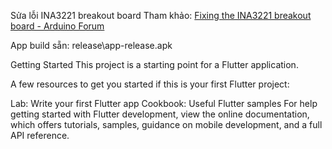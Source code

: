 Sửa lỗi INA3221 breakout board
Tham khảo: [Fixing the INA3221 breakout board - Arduino Forum](https://forum.arduino.cc/t/fixing-the-ina3221-breakout-board/526947)

App build sẵn: release\app-release.apk

Getting Started
This project is a starting point for a Flutter application.

A few resources to get you started if this is your first Flutter project:

Lab: Write your first Flutter app
Cookbook: Useful Flutter samples
For help getting started with Flutter development, view the online documentation, which offers tutorials, samples, guidance on mobile development, and a full API reference.

